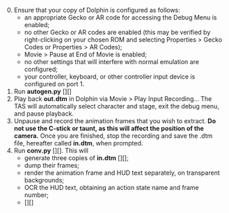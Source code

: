0. Ensure that your copy of Dolphin is configured as follows:
    - an appropriate Gecko or AR code for accessing the Debug Menu is enabled;
    - no other Gecko or AR codes are enabled (this may be verified by right-clicking on your chosen ROM and selecting Properties > Gecko Codes or Properties > AR Codes);
    - Movie > Pause at End of Movie is enabled;
    - no other settings that will interfere with normal emulation are configured;
    - your controller, keyboard, or other controller input device is configured on port 1.
1. Run **autogen.py** [][]
2. Play back **out.dtm** in Dolphin via Movie > Play Input Recording... The TAS will automatically select character and stage, exit the debug menu, and pause playback.
3. Unpause and record the animation frames that you wish to extract. **Do not use the C-stick or taunt, as this will affect the position of the camera.** Once you are finished, stop the recording and save the .dtm file, hereafter called **in.dtm**, when prompted.
4. Run **conv.py** [][]. This will
    - generate three copies of **in.dtm** [][];
    - dump their frames;
    - render the animation frame and HUD text separately, on transparent backgrounds;
    - OCR the HUD text, obtaining an action state name and frame number;
    - [][]
